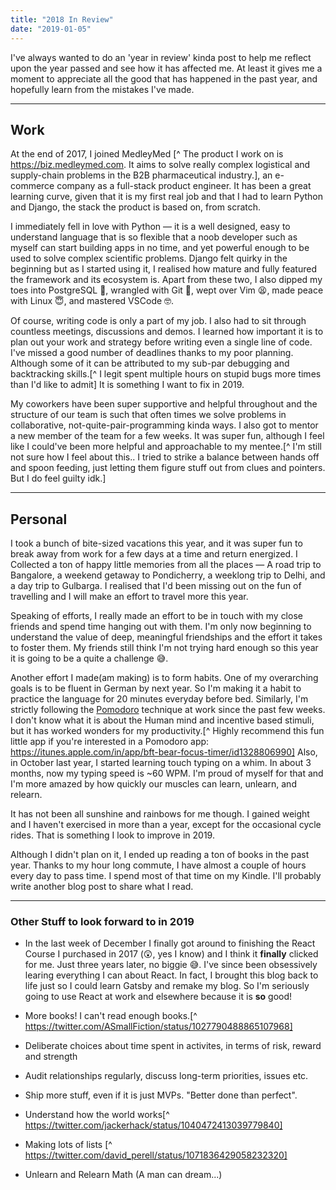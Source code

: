 ```yaml
---
title: "2018 In Review"
date: "2019-01-05"
---
```


I've always wanted to do an 'year in review' kinda post to help me reflect upon the year passed and see how it has affected me.
At least it gives me a moment to appreciate all the good that has happened in the past year, and hopefully learn from the mistakes I've made.

---
## Work
At the end of 2017, I joined MedleyMed
[^ The product I work on is https://biz.medleymed.com. It aims to solve really complex logistical and supply-chain problems in the B2B pharmaceutical industry.], an e-commerce company  as a full-stack product engineer. It has been a great learning curve, given that it is my first real job and that I had to learn Python and Django, the stack the product is based on, from scratch.

I immediately fell in love with Python — it is a well designed, easy to understand language that is so flexible that a noob developer such as myself can start building apps in no time, and yet powerful enough to be used to solve complex scientific problems. Django felt quirky in the beginning but as I started using it, I realised how mature and fully featured the framework and its ecosystem is. Apart from these two, I also dipped my toes into PostgreSQL 🤞, wrangled with Git 💪, wept over Vim 😫, made peace with Linux 😇, and mastered VSCode 🤓.

Of course, writing code is only a part of my job. I also had to sit through countless meetings, discussions and demos. I learned how important it is to plan out your work and strategy before writing even a single line of code. I've missed a good number of deadlines thanks to my poor planning. Although some of it can be attributed to my sub-par debugging and backtracking skills.[^ I legit spent multiple hours on stupid bugs more times than I'd like to admit] It is something I want to fix in 2019.

My coworkers have been super supportive and helpful throughout and the structure of our team is such that often times we solve problems in collaborative, not-quite-pair-programming kinda ways. I also got to mentor a new member of the team for a few weeks. It was super fun, although I feel like I could've been more helpful and approachable to my mentee.[^ I'm still not sure how I feel about this.. I tried to strike a balance between hands off and spoon feeding, just letting them figure stuff out from clues and pointers. But I do feel guilty idk.]

---

## Personal
I took a bunch of bite-sized vacations this year, and it was super fun to break away from work for a few days at a time and return energized. I Collected a ton of happy little memories from all the places — A road trip to Bangalore, a weekend getaway to Pondicherry, a weeklong trip to Delhi, and a day trip to Gulbarga. I realised that I'd been missing out on the fun of travelling and I will make an effort to travel more this year.

Speaking of efforts, I really made an effort to be in touch with my close friends and spend time hanging out with them. I'm only now beginning to understand the value of deep, meaningful friendships and the effort it takes to foster them. My friends still think I'm not trying hard enough so this year it is going to be a quite a challenge 😅.

Another effort I made(am making) is to form habits. One of my overarching goals is to be fluent in German by next year.
So I'm making it a habit to practice the language for 20 minutes everyday before bed.
Similarly, I'm strictly following the [Pomodoro](https://en.wikipedia.org/wiki/Pomodoro_Technique) technique at work since the past few weeks.
I don't know what it is about the Human mind and incentive based stimuli, but it has worked wonders for my productivity.[^ Highly recommend this fun little app if you're interested in a Pomodoro app: https://itunes.apple.com/in/app/bft-bear-focus-timer/id1328806990]
Also, in October last year, I started learning touch typing on a whim. In about 3 months, now my typing speed is ~60 WPM. I'm proud of myself for that and I'm more amazed by how quickly our muscles can learn, unlearn, and relearn.

It has not been all sunshine and rainbows for me though. I gained weight and I haven't exercised in more than a year, except for the occasional cycle rides. That is something I look to improve in 2019.

Although I didn't plan on it, I ended up reading a ton of books in the past year. Thanks to my hour long commute, I have almost a couple of hours every day to pass time. I spend most of that time on my Kindle. I'll probably write another blog post to share what I read.

---

### Other Stuff to look forward to in 2019
- In the last week of December I finally got around to finishing the React Course I purchased in 2017 (😲, yes I know) and I think it **finally** clicked for me. Just three years later, no biggie 😅. I've since been obsessively learing everything I can about React. In fact, I brought this blog back to life just so I could learn Gatsby and remake my blog. So I'm seriously going to use React at work and elsewhere because it is **so** good!

- More books! I can't read enough books.[^ https://twitter.com/ASmallFiction/status/1027790488865107968]

- Deliberate choices about time spent in activites, in terms of risk, reward and strength

- Audit relationships regularly, discuss long-term priorities, issues etc.

- Ship more stuff, even if it is just MVPs. "Better done than perfect".

- Understand how the world works[^ https://twitter.com/jackerhack/status/1040472413039779840]

- Making lots of lists [^ https://twitter.com/david_perell/status/1071836429058232320]

- Unlearn and Relearn Math (A man can dream...)


